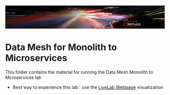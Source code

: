 ![](../../../common/images/customer.logo2.png)

# Data Mesh for Monolith to Microservices

This folder contains the material for running the Data Mesh Monolith to Mcroservices lab



- Best way to experience this lab : use the [LiveLab Webpage](https://oracle.github.io/cloudtestdrive/DataManagement/DataMesh/DataMeshMonolithMicro/workshops/freetier2/) visualization

